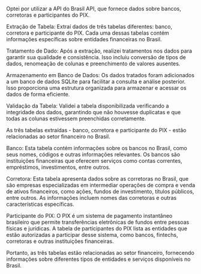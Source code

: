 Optei por utilizar a API do Brasil API, que fornece dados sobre bancos, corretoras e participantes do PIX.

Extração de Tabela: Extraí dados de três tabelas diferentes: banco, corretora e participante do PIX. Cada uma dessas tabelas contém informações específicas sobre entidades financeiras no Brasil.

Tratamento de Dado: Após a extração, realizei tratamentos nos dados para garantir sua qualidade e consistência. Isso incluiu conversão de tipos de dados, renomeação de colunas e preenchimento de valores ausentes.

Armazenamento em Banco de Dados: Os dados tratados foram adicionados a um banco de dados SQLite para facilitar a consulta e análise posterior. Isso proporciona uma estrutura organizada para armazenar e acessar os dados de forma eficiente.

Validação da Tabela: Validei a tabela disponibilizada verificando a integridade dos dados, garantindo que não houvesse duplicatas e que todas as colunas estivessem preenchidas corretamente.

As três tabelas extraídas - banco, corretora e participante do PIX - estão relacionadas ao setor financeiro no Brasil. 

Banco: Esta tabela contém informações sobre os bancos no Brasil, como seus nomes, códigos e outras informações relevantes. Os bancos são instituições financeiras que oferecem serviços como contas correntes, empréstimos, investimentos, entre outros.

Corretora: Esta tabela apresenta dados sobre as corretoras no Brasil, que são empresas especializadas em intermediar operações de compra e venda de ativos financeiros, como ações, fundos de investimento, títulos públicos, entre outros. As informações incluem nomes das corretoras e outras características específicas.

Participante do PIX: O PIX é um sistema de pagamento instantâneo brasileiro que permite transferências eletrônicas de fundos entre pessoas físicas e jurídicas. A tabela de participantes do PIX lista as entidades que estão autorizadas a participar desse sistema, como bancos, fintechs, corretoras e outras instituições financeiras.

Portanto, as três tabelas estão relacionadas ao setor financeiro, fornecendo informações sobre diferentes tipos de entidades e serviços disponíveis no Brasil.
